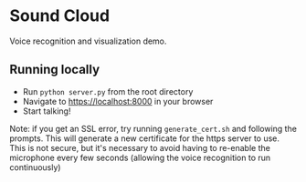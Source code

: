 # Sound Cloud

Voice recognition and visualization demo.


## Running locally

* Run `python server.py` from the root directory
* Navigate to [https://localhost:8000](https://localhost:8000) in your browser
* Start talking!


Note: if you get an SSL error, try running `generate_cert.sh` and following the 
prompts. This will generate a new certificate for the https server to use. This 
is not secure, but it's necessary to avoid having to re-enable the microphone
every few seconds (allowing the voice recognition to run continuously)
